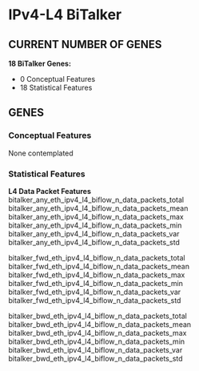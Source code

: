 # IPv4-L4 BiTalker
## CURRENT NUMBER OF GENES
**18 BiTalker Genes:**  
- 0 Conceptual Features
- 18 Statistical Features

## GENES
### Conceptual Features
None contemplated  

### Statistical Features
**L4 Data Packet Features**  
bitalker_any_eth_ipv4_l4_biflow_n_data_packets_total  
bitalker_any_eth_ipv4_l4_biflow_n_data_packets_mean  
bitalker_any_eth_ipv4_l4_biflow_n_data_packets_max  
bitalker_any_eth_ipv4_l4_biflow_n_data_packets_min  
bitalker_any_eth_ipv4_l4_biflow_n_data_packets_var  
bitalker_any_eth_ipv4_l4_biflow_n_data_packets_std  

bitalker_fwd_eth_ipv4_l4_biflow_n_data_packets_total  
bitalker_fwd_eth_ipv4_l4_biflow_n_data_packets_mean  
bitalker_fwd_eth_ipv4_l4_biflow_n_data_packets_max  
bitalker_fwd_eth_ipv4_l4_biflow_n_data_packets_min  
bitalker_fwd_eth_ipv4_l4_biflow_n_data_packets_var  
bitalker_fwd_eth_ipv4_l4_biflow_n_data_packets_std  

bitalker_bwd_eth_ipv4_l4_biflow_n_data_packets_total  
bitalker_bwd_eth_ipv4_l4_biflow_n_data_packets_mean  
bitalker_bwd_eth_ipv4_l4_biflow_n_data_packets_max  
bitalker_bwd_eth_ipv4_l4_biflow_n_data_packets_min  
bitalker_bwd_eth_ipv4_l4_biflow_n_data_packets_var  
bitalker_bwd_eth_ipv4_l4_biflow_n_data_packets_std  